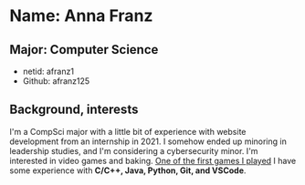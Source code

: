 # Name: Anna Franz
## Major: Computer Science
- netid: afranz1
- Github: afranz125

## Background, interests
I'm a CompSci major with a little bit of experience with website development from an internship in 2021.  I somehow ended up minoring in leadership studies, and I'm considering a cybersecurity minor.  I'm interested in video games and baking.
[One of the first games I played](https://vgperson.com/games/ib.htm)
I have some experience with **C/C++, Java, Python, Git, and VSCode**.